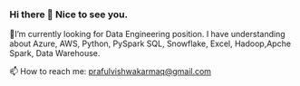 ### Hi there 👋 Nice to see you.

🔭I’m currently looking for Data Engineering position. I have understanding about Azure, AWS, Python, PySpark SQL, Snowflake, Excel, Hadoop,Apche Spark, Data Warehouse. 


📫 How to reach me: prafulvishwakarmaq@gmail.com


